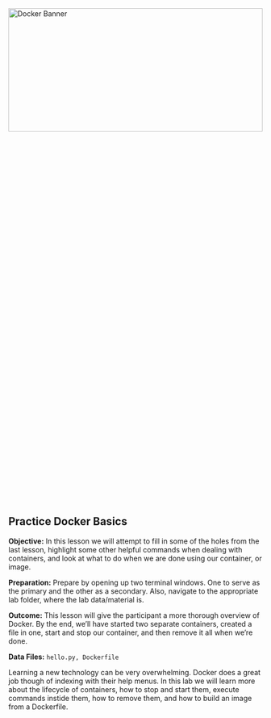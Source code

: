 
<img alt="Docker Banner" height="25%" width="100%" src="https://user-images.githubusercontent.com/21102559/41428354-d2fd1052-6fd7-11e8-8824-d4873955d89c.png">

## Practice Docker Basics 

**Objective:** In this lesson we will attempt to fill in some of the holes from the last lesson, highlight some other helpful commands when dealing with containers, and look at what to do when we are done using our container, or image.<br>

**Preparation:** Prepare by opening up two terminal windows. One to serve as the primary and the other as a secondary. Also, navigate to the appropriate lab folder, where the lab data/material is.<br>

**Outcome:** This lesson will give the participant a more thorough overview of Docker. By the end, we’ll have started two separate containers, created a file in one, start and stop our container, and then remove it all when we’re done.<br>

**Data Files:** ```hello.py, Dockerfile```

Learning a new technology can be very overwhelming. Docker does a great job though of indexing with their help menus. In this lab we will learn more about the lifecycle of containers, how to stop and start them, execute commands instide them, how to remove them, and how to build an image from a Dockerfile.